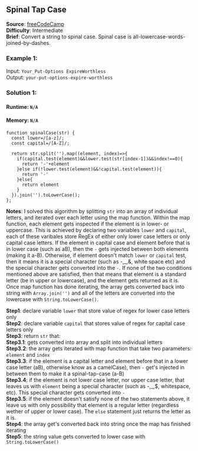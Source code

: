 ## Spinal Tap Case

**Source**: [freeCodeCamp](https://www.freecodecamp.org/learn/javascript-algorithms-and-data-structures/intermediate-algorithm-scripting/spinal-tap-case)   
**Difficulty**: Intermediate   
**Brief**: Convert a string to spinal case. Spinal case is all-lowercase-words-joined-by-dashes.      

### Example 1:
Input: ``Your_Put-Options ExpireWorthless``  
Output: ``your-put-options-expire-worthless``  


### Solution 1:
#### Runtime: ``N/A``   
####  Memory: ``N/A``     
```
function spinalCase(str) {
  const lower=/[a-z]/;
  const capital=/[A-Z]/;
  
  return str.split('').map((element, index)=>{
    if(capital.test(element)&&lower.test(str[index-1])&&index!==0){
      return '-'+element
    }else if(!lower.test(element)&&!capital.test(element)){
      return '-'
    }else{
      return element
    }
  }).join('').toLowerCase();
};
```
**Notes**: I solved this algorithm by splitting ``str`` into an array of individual letters, and iterated over each letter using the map function. Within the map function, each element gets inspected if the element is in lower- or uppercase. This is achieved by declaring two variables ``lower`` and ``capital``, each of these varibales store RegEx of either only lower case letters or only capital case letters. If the element in capital case and element before that is in lower case (such as aB), then the ``-`` gets injected between both elements (making it a-B). Otherwise, if element doesn't match ``lower`` or ``capital`` test, then it means it is a special character (such as -,_,&, white space etc) and the special character gets converted into the ``-``. If none of the two conditions mentioned above are satisfied, then that means that element is a standard letter (be in upper or lowercase), and the element gets returned as it is. Once map function has done iterating, the array gets converted back into string with ``Array.join('')`` and all of the letters are converted into the lowercase with ``String.toLowerCase()``.  

**Step1**: declare variable ``lower`` that store value of regex for lower case letters only  
**Step2**: declare variable ``capital`` that stores value of regex for capital case letters only  
**Step3**: return ``str`` that:  
**Step3.1**: gets converted into array and split into individual letters  
**Step3.2**: the array gets iterated with map function that take two parameters: ``element`` and ``index``  
**Step3.3**: if the element is a capital letter and element before that in a lower case letter (aB), otherwise know as a camelCase), then ``-`` get's injected in between them to make it a spinal-tap-case (a-B)  
**Step3.4**: if the element is not lower case letter, nor upper case letter, that leaves us with ``element`` being a special character (such as -,_,$, whitespace, etc). This special character gets converted into ``-``  
**Step3.5**: if the element doesn't satisfy none of the two statements above, it leave us with only possibility that element is a regular letter (regardless wether of upper or lower case). The ``else`` statement just returns the letter as it is.  
**Step4**: the array get's converted back into string once the map has finished iterating  
**Step5**: the string value gets converted to lower case with ``String.toLowerCase()``
